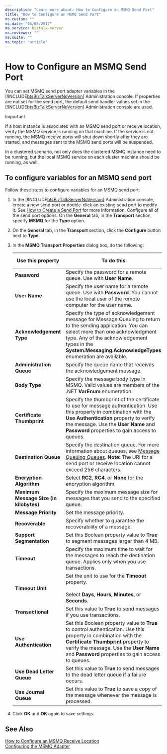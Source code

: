 ```yaml
---
description: "Learn more about: How to Configure an MSMQ Send Port"
title: "How to Configure an MSMQ Send Port"
ms.custom: ""
ms.date: "06/08/2017"
ms.service: biztalk-server
ms.reviewer: ""
ms.suite: ""
ms.topic: "article"
---
```

# How to Configure an MSMQ Send Port
You can set MSMQ send port adapter variables in the [!INCLUDE[btsBizTalkServerNoVersion](../includes/btsbiztalkservernoversion-md.md)] Administration console. If properties are not set for the send port, the default send handler values set in the [!INCLUDE[btsBizTalkServerNoVersion](../includes/btsbiztalkservernoversion-md.md)] Administration console are used.  

> [!IMPORTANT]
>  If a host instance is associated with an MSMQ send port or receive location, verify the MSMQ service is running on that machine. If the service is not running, the MSMQ receive ports will shut down shortly after they are started, and messages sent to the MSMQ send ports will be suspended.  
>   
>  In a clustered scenario, not only does the clustered MSMQ instance need to be running, but the local MSMQ service on each cluster machine should be running, as well.  

## To configure variables for an MSMQ send port  
 Follow these steps to configure variables for an MSMQ send port:  

1. In the [!INCLUDE[btsBizTalkServerNoVersion](../includes/btsbiztalkservernoversion-md.md)] Administration console, create a new send port or double-click an existing send port to modify it. See [How to Create a Send Port](../core/how-to-create-a-send-port2.md) for more information. Configure all of the send port options. On the **General** tab, in the **Transport** section, specify **MSMQ** for the **Type** option.  

2. On the **General** tab, in the **Transport** section, click the **Configure** button next to **Type**.  

3. In the **MSMQ Transport Properties** dialog box, do the following:  


   |            Use this property            |                                                                                                                            To do this                                                                                                                            |  Data type  | Default value |
   |-----------------------------------------|------------------------------------------------------------------------------------------------------------------------------------------------------------------------------------------------------------------------------------------------------------------|-------------|---------------|
   |              **Password**               |                                                                                                 Specify the password for a remote queue. Use with **User Name**.                                                                                                 |   String    |     Blank     |
   |              **User Name**              |                                                             Specify the user name for a remote queue. Use with **Password**. You cannot use the local user of the remote computer for the user name.                                                             |   String    |     Blank     |
   |        **Acknowledgement Type**         | Specify the type of acknowledgement message for Message Queuing to return to the sending application. You can select more than one acknowledgment type. Any of the acknowledgement types in the **System.Messaging.AcknowledgeTypes** enumeration are available. |   String    |     None      |
   |        **Administration Queue**         |                                                                                                Specify the queue name that receives the acknowledgement message.                                                                                                 |   String    |     Blank     |
   |              **Body Type**              |                                                                               Specify the message body type in MSMQ. Valid values are members of the .NET **VarEnum** enumeration.                                                                               |     Int     |     8209      |
   |       **Certificate Thumbprint**        |    Specify the thumbprint of the certificate to use for message authentication. Use this property in combination with the **Use Authentication** property to verify the message. Use the **User Name** and **Password** properties to gain access to queues.     |   String    |     Blank     |
   |          **Destination Queue**          |                     Specify the destination queue. For more information about queues, see [Message Queuing Queues](../core/message-queuing-queues.md). **Note:**  The URI for a send port or receive location cannot exceed 256 characters.                      |   String    |     Blank     |
   |        **Encryption Algorithm**         |                                                                                                Select **RC2**, **RC4**, or **None** for the encryption algorithm.                                                                                                |    Enum     |     None      |
   | **Maximum Message Size (in kilobytes)** |                                                                                       Specify the maximum message size for messages that you send to the specified queue.                                                                                        | UnsignedInt |     1024      |
   |          **Message Priority**           |                                                                                                                    Set the message priority.                                                                                                                     |    Enum     |    Normal     |
   |             **Recoverable**             |                                                                                                  Specify whether to guarantee the recoverability of a message.                                                                                                   |   Boolean   |     False     |
   |        **Support Segmentation**         |                                                                                        Set this Boolean property value to **True** to segment messages larger than 4 MB.                                                                                         |   Boolean   |     False     |
   |               **Timeout**               |                                                                    Specify the maximum time to wait for the messages to reach the destination queue. Applies only when you use transactions.                                                                     |     Int     |       0       |
   |            **Timeout Unit**             |                                                                      Set the unit to use for the **Timeout** property.<br /><br /> Select **Days**, **Hours**, **Minutes**, or **Seconds**.                                                                      |    Enum     |     Days      |
   |            **Transactional**            |                                                                                               Set this value to **True** to send messages if you use transactions.                                                                                               |   Boolean   |     False     |
   |         **Use Authentication**          |     Set this Boolean property value to **True** to control authentication. Use this property in combination with the **Certificate Thumbprint** property to verify the message. Use the **User Name** and **Password** properties to gain access to queues.      |   Boolean   |     False     |
   |        **Use Dead Letter Queue**        |                                                                                    Set this value to **True** to send messages to the dead letter queue if a failure occurs.                                                                                     |   Boolean   |     True      |
   |          **Use Journal Queue**          |                                                                                   Set this value to **True** to save a copy of the message whenever the message is processed.                                                                                    |   Boolean   |     False     |


4. Click **OK** and **OK** again to save settings.  

## See Also  
 [How to Configure an MSMQ Receive Location](../core/how-to-configure-an-msmq-receive-location.md)   
 [Configuring the MSMQ Adapter](../core/configuring-the-msmq-adapter.md)
